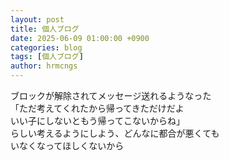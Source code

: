 ```yaml
---
layout: post
title: 個人ブログ
date: 2025-06-09 01:00:00 +0900
categories: blog
tags: [個人ブログ]
author: hrmcngs
---
```

ブロックが解除されてメッセージ送れるようなった  
「ただ考えてくれたから帰ってきただけだよ  
いい子にしないともう帰ってこないからね」  
らしい考えるようにしよう、どんなに都合が悪くても  
いなくなってほしくないから  
